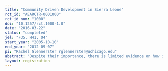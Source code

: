 ```yaml
---
title: "Community Driven Development in Sierra Leone"
rct_id: "AEARCTR-0001000"
rct_id_num: "1000"
doi: "10.1257/rct.1000-1.0"
date: "2016-03-22"
status: "completed"
jel: "F35, H41, O4"
start_year: "2005-10-10"
end_year: "2012-09-07"
pi: "Rachel Glennerster rglennerster@uchicago.edu"
abstract: "Despite their importance, there is limited evidence on how institutions can be strengthened. Evaluating the effects of specific reforms is complicated by the lack of exogenous variation in institutions, the difficulty of measuring institutional performance, and the temptation to ‘‘cherry pick’’ estimates from among the large number of indicators required to capture this multifaceted subject. We evaluate one attempt to make local institutions more democratic and egalitarian by imposing participation requirements for marginalized groups (including women) and test for learning-by-doing effects. We exploit the random assignment of a governance program in Sierra Leone, develop innovative real-world outcome measures, and use a pre-analysis plan (PAP) to bind our hands against data mining. The intervention studied is a ‘‘community-driven development’’ program, which has become a popular strategy for foreign aid donors. We find positive short-run effects on local public goods and economic outcomes, but no evidence for sustained impacts on collective action, decision making, or the involvement of marginalized groups, suggesting that the intervention"
layout: registration
---
```


